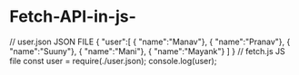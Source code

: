 # Fetch-API-in-js-

// user.json JSON FILE 
{
"user":[
{ "name":"Manav"},
{ "name":"Pranav"},
{ "name":"Suuny"},
{ "name":"Mani"},
{ "name":"Mayank"}
]
}
// fetch.js JS file 
const user = require(./user.json);
console.log(user);
